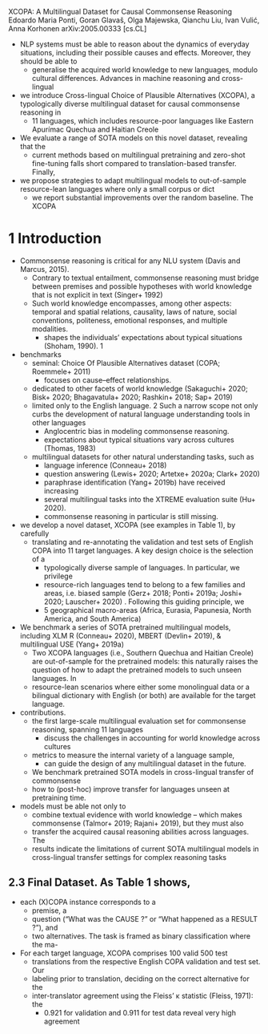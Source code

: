 XCOPA: A Multilingual Dataset for Causal Commonsense Reasoning
Edoardo Maria Ponti, Goran Glavaš, Olga Majewska, Qianchu Liu, Ivan Vulić, Anna Korhonen
arXiv:2005.00333 [cs.CL]

* NLP systems must be able to reason about the dynamics of everyday situations,
  including their possible causes and effects. Moreover, they should be able to
  * generalise the acquired world knowledge to new languages, 
    modulo cultural differences. Advances in machine reasoning and cross-lingual
* we introduce Cross-lingual Choice of Plausible Alternatives (XCOPA), a
  typologically diverse multilingual dataset for causal commonsense reasoning in
  * 11 languages, which includes resource-poor languages 
    like Eastern Apurímac Quechua and Haitian Creole
* We evaluate a range of SOTA models on this novel dataset, revealing that the
  * current methods based on multilingual pretraining and zero-shot fine-tuning
    falls short compared to translation-based transfer. Finally, 
* we propose strategies to adapt multilingual models 
  to out-of-sample resource-lean languages where only a small corpus or dict
  * we report substantial improvements over the random baseline. The XCOPA

# 1 Introduction

* Commonsense reasoning is critical for any NLU system (Davis and Marcus, 2015).
  * Contrary to textual entailment, commonsense reasoning must bridge between
    premises and possible hypotheses with world knowledge that is not explicit
    in text (Singer+ 1992)
  * Such world knowledge encompasses, among other aspects: 
    temporal and spatial relations, causality, laws of nature, 
    social conventions, politeness, emotional responses, and 
    multiple modalities.  
    * shapes the individuals’ expectations about typical situations (Shoham, 1990). 1 
* benchmarks
  * seminal: Choice Of Plausible Alternatives dataset (COPA; Roemmele+ 2011)
    * focuses on cause–effect relationships.
  * dedicated to other facets of world knowledge 
    (Sakaguchi+ 2020; Bisk+ 2020; Bhagavatula+ 2020; Rashkin+ 2018; Sap+ 2019)
  * limited only to the English language. 2 Such a narrow scope not only curbs
    the development of natural language understanding tools in other languages
    * Anglocentric bias in modeling commonsense reasoning.  
    * expectations about typical situations vary across cultures (Thomas, 1983)
  * multilingual datasets for other natural understanding tasks, such as
    * language inference (Conneau+ 2018)
    * question answering (Lewis+ 2020; Artetxe+ 2020a; Clark+ 2020)
    * paraphrase identification (Yang+ 2019b) have received increasing
    * several multilingual tasks into the XTREME evaluation suite (Hu+ 2020).
    * commonsense reasoning in particular is still missing.  
* we develop a novel dataset, XCOPA (see examples in Table 1), by carefully
  * translating and re-annotating the validation and test sets of English COPA
    into 11 target languages. A key design choice is the selection of a
    * typologically diverse sample of languages. In particular, we privilege
    * resource-rich languages tend to belong to a few families and areas,
      i.e. biased sample (Gerz+ 2018; Ponti+ 2019a; Joshi+ 2020; Lauscher+ 2020)
      . Following this guiding principle, we
    * 5 geographical macro-areas 
      (Africa, Eurasia, Papunesia, North America, and South America)
* We benchmark a series of SOTA pretrained multilingual models, including 
  XLM R (Conneau+ 2020), MBERT (Devlin+ 2019), & multilingual USE (Yang+ 2019a)
  * Two XCOPA languages (i.e., Southern Quechua and Haitian Creole) are
    out-of-sample for the pretrained models: this naturally raises the question
    of how to adapt the pretrained models to such unseen languages. In
  * resource-lean scenarios where either some monolingual data or a bilingual
    dictionary with English (or both) are available for the target language.  
* contributions. 
  * the first large-scale multilingual evaluation set for commonsense reasoning,
    spanning 11 languages
    * discuss the challenges in accounting for world knowledge across cultures
  * metrics to measure the internal variety of a language sample, 
    * can guide the design of any multilingual dataset in the future. 
  * We benchmark pretrained SOTA models in cross-lingual transfer of commonsense
  * how to (post-hoc) improve transfer for languages unseen at pretraining time.  
* models must be able not only to 
  * combine textual evidence with world knowledge – which makes commonsense
    (Talmor+ 2019; Rajani+ 2019), but they must also 
  * transfer the acquired causal reasoning abilities across languages. The
  * results indicate the limitations of current SOTA multilingual models in
    cross-lingual transfer settings for complex reasoning tasks

## 2.3 Final Dataset. As Table 1 shows, 

* each (X)COPA instance corresponds to a 
  * premise, a 
  * question (“What was the CAUSE ?” or “What happened as a RESULT ?”), and 
  * two alternatives. The task is framed as binary classification where the ma-
* For each target language, XCOPA comprises 100 valid 500 test
  * translations from the respective English COPA validation and test set.  Our
  * labeling prior to translation, deciding on the correct alternative for the
  * inter-translator agreement using the Fleiss’ κ statistic (Fleiss, 1971): the
    * 0.921 for validation and 0.911 for test data reveal very high agreement

